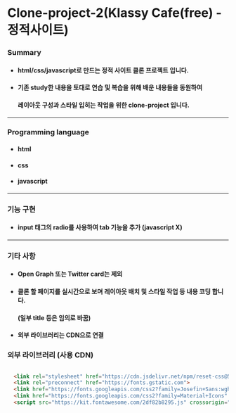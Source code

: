# Clone-project-2(Klassy Cafe(free) - 정적사이트)

### Summary
- #### html/css/javascript로 만드는 정적 사이트 클론 프로젝트 입니다.
- #### 기존 study한 내용을 토대로 연습 및 복습을 위해 배운 내용들을 동원하여 
  #### 레이아웃 구성과 스타일 입히는 작업을 위한 clone-project 입니다.

--- 

### Programming language

- #### html
- #### css
- #### javascript

---
### 기능 구현

- #### input 태그의 radio를 사용하여 tab 기능을 추가 (javascript X)


---

### 기타 사항

- #### Open Graph 또는 Twitter card는 제외
- #### 클론 할 페이지를 실시간으로 보며 레이아웃 배치 및 스타일 작업 등 내용 코딩 합니다.
  #### (일부 title 등은 임의로 바꿈)
- #### 외부 라이브러리는 CDN으로 연결

### 외부 라이브러리 (사용 CDN)

```html

  <link rel="stylesheet" href="https://cdn.jsdelivr.net/npm/reset-css@5.0.1/reset.min.css">
  <link rel="preconnect" href="https://fonts.gstatic.com">
  <link href="https://fonts.googleapis.com/css2?family=Josefin+Sans:wght@400;700&display=swap" rel="stylesheet">
  <link href="https://fonts.googleapis.com/css2?family=Material+Icons" rel="stylesheet">
  <script src="https://kit.fontawesome.com/2df82b8295.js" crossorigin="anonymous"></script>

```